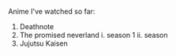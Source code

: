 Anime I've watched so far:
1. Deathnote
2. The promised neverland
   i. season 1
   ii. season
3. Jujutsu Kaisen   
